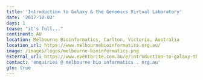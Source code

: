 ```yaml
---
title: 'Introduction to Galaxy & the Genomics Virtual Laboratory'
date: '2017-10-03'
days: 1
tease: "it's full..."
continent: AU
location: Melbourne Bioinformatics, Carlton, Victoria, Australia
location_url: https://www.melbournebioinformatics.org.au/
image: /images/logos/melbourne-bioinformatics.png
external_url: https://www.eventbrite.com.au/e/introduction-to-galaxy-the-genomics-virtual-laboratory-registration-36300240998
contact: 'enquiries @ melbourne bio informatics . org.au'
gtn: true
---
```

